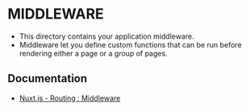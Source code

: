 # MIDDLEWARE

* This directory contains your application middleware.
* Middleware let you define custom functions that can be run before rendering either a page or a group of pages.


## Documentation
* [Nuxt.js - Routing : Middleware](https://nuxtjs.org/guide/routing#middleware)
